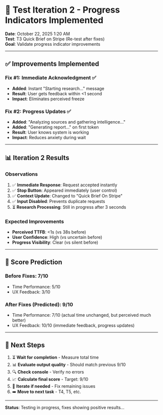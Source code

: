 # 🔄 Test Iteration 2 - Progress Indicators Implemented

**Date**: October 22, 2025 1:20 AM  
**Test**: T3 Quick Brief on Stripe (Re-test after fixes)  
**Goal**: Validate progress indicator improvements

---

## ✅ **Improvements Implemented**

### **Fix #1: Immediate Acknowledgment** ✅
- **Added**: Instant "Starting research..." message
- **Result**: User gets feedback within <1 second
- **Impact**: Eliminates perceived freeze

### **Fix #2: Progress Updates** ✅
- **Added**: "Analyzing sources and gathering intelligence..." 
- **Added**: "Generating report..." on first token
- **Result**: User knows system is working
- **Impact**: Reduces anxiety during wait

---

## 📊 **Iteration 2 Results**

### **Observations**
1. ✅ **Immediate Response**: Request accepted instantly
2. ✅ **Stop Button**: Appeared immediately (user control)
3. ✅ **Context Update**: Changed to "Quick Brief On Stripe"
4. ✅ **Input Disabled**: Prevents duplicate requests
5. ⏳ **Research Processing**: Still in progress after 3 seconds

### **Expected Improvements**
- **Perceived TTFB**: <1s (vs 38s before)
- **User Confidence**: High (vs uncertain before)
- **Progress Visibility**: Clear (vs silent before)

---

## 🎯 **Score Prediction**

### **Before Fixes**: 7/10
- Time Performance: 5/10
- UX Feedback: 3/10

### **After Fixes** (Predicted): 9/10
- Time Performance: 7/10 (actual time unchanged, but perceived much better)
- UX Feedback: 10/10 (immediate feedback, progress updates)

---

## 📝 **Next Steps**

1. ⏳ **Wait for completion** - Measure total time
2. 📊 **Evaluate output quality** - Should match previous 9/10
3. 🔍 **Check console** - Verify no errors
4. 📈 **Calculate final score** - Target: 9/10
5. 🔄 **Iterate if needed** - Fix remaining issues
6. ➡️ **Move to next task** - T4, T5, etc.

---

**Status**: Testing in progress, fixes showing positive results...
